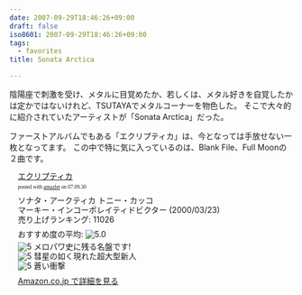 ```yaml
---
date: 2007-09-29T18:46:26+09:00
draft: false
iso8601: 2007-09-29T18:46:26+09:00
tags:
  - favorites
title: Sonata Arctica

---
```


陰陽座で刺激を受け、メタルに目覚めたか、若しくは、メタル好きを自覚したかは定かではないけれど、TSUTAYAでメタルコーナーを物色した。
そこで大々的に紹介されていたアーティストが「Sonata Arctica」だった。

ファーストアルバムでもある「エクリプティカ」は、今となっては手放せない一枚となってます。
この中で特に気に入っているのは、Blank File、Full Moonの２曲です。

<div class="amazlet-box" style="margin-bottom:0px;">
  <div class="amazlet-image" style="float:left;"><a href="http://www.amazon.co.jp/exec/obidos/ASIN/B00004T40X/nqounet-22/ref=nosim/" name="amazletlink" id="amazletlink"></a></div>
  <div class="amazlet-info" style="float:left;margin-left:15px;line-height:120%">
    <div class="amazlet-name" style="margin-bottom:10px;line-height:120%"><a href="http://www.amazon.co.jp/exec/obidos/ASIN/B00004T40X/nqounet-22/ref=nosim/" name="amazletlink" id="amazletlink">エクリプティカ</a>
      <div class="amazlet-powered-date" style="font-size:7pt;margin-top:5px;font-family:verdana;line-height:120%">posted with <a href="http://app.amazlet.com/amazlet/" title="エクリプティカ">amazlet</a> on 07.09.30</div>
    </div>
    <div class="amazlet-detail">ソナタ・アークティカ トニー・カッコ <br />マーキー・インコーポレイティドビクター (2000/03/23)<br />売り上げランキング: 11026<br /></div>
    <div class="amazlet-review" style="margin-top:10px; margin-bottom:10px">
      <div class="amazlet-review-average" style="margin-bottom:5px">おすすめ度の平均: <img src="http://images-jp.amazon.com/images/G/09/x-locale/common/customer-reviews/stars-5-0.gif" alt="5.0" /></div><img src="http://images-jp.amazon.com/images/G/09/x-locale/common/customer-reviews/stars-5-0.gif" alt="5" /> メロパワ史に残る名盤です!<br /><img src="http://images-jp.amazon.com/images/G/09/x-locale/common/customer-reviews/stars-5-0.gif" alt="5" /> 彗星の如く現れた超大型新人<br /><img src="http://images-jp.amazon.com/images/G/09/x-locale/common/customer-reviews/stars-5-0.gif" alt="5" /> 蒼い衝撃<br />
    </div>
    <div class="amazlet-link" style="margin-top: 5px"><a href="http://www.amazon.co.jp/exec/obidos/ASIN/B00004T40X/nqounet-22/ref=nosim/" name="amazletlink" id="amazletlink">Amazon.co.jp で詳細を見る</a></div>
  </div>
  <div class="amazlet-footer" style="clear: left"></div>
</div>
